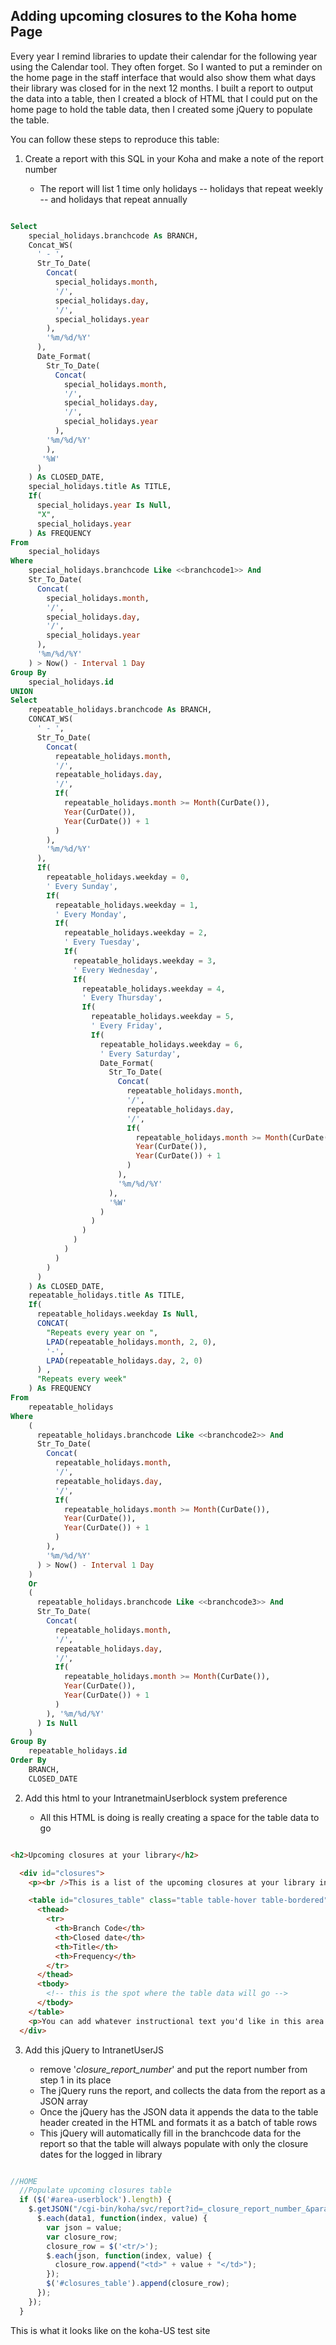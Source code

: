 ## Adding upcoming closures to the Koha home Page

Every year I remind libraries to update their calendar for the following year using the Calendar tool.  They often forget.  So I wanted to put a reminder on the home page in the staff interface that would also show them what days their library was closed for in the next 12 months.  I built a report to output the data into a table, then I created a block of HTML that I could put on the home page to hold the table data, then I created some jQuery to populate the table.

You can follow these steps to reproduce this table:

1. Create a report with this SQL in your Koha and make a note of the report number

    - The report will list 1 time only holidays -- holidays that repeat weekly -- and holidays that repeat annually

```SQL

Select
    special_holidays.branchcode As BRANCH,
    Concat_WS(
      ' - ',
      Str_To_Date(
        Concat(
          special_holidays.month,
          '/',
          special_holidays.day,
          '/',
          special_holidays.year
        ),
        '%m/%d/%Y'
      ),  
      Date_Format(
        Str_To_Date(
          Concat(
            special_holidays.month,
            '/',
            special_holidays.day,
            '/',
            special_holidays.year
          ),
        '%m/%d/%Y'
        ),
       '%W'
      )
    ) As CLOSED_DATE,
    special_holidays.title As TITLE,
    If(
      special_holidays.year Is Null,
      "X",
      special_holidays.year
    ) As FREQUENCY
From
    special_holidays
Where
    special_holidays.branchcode Like <<branchcode1>> And
    Str_To_Date(
      Concat(
        special_holidays.month,
        '/',
        special_holidays.day,
        '/',
        special_holidays.year
      ),
      '%m/%d/%Y'
    ) > Now() - Interval 1 Day
Group By
    special_holidays.id
UNION
Select
    repeatable_holidays.branchcode As BRANCH,
    CONCAT_WS(
      ' - ',
      Str_To_Date(
        Concat(
          repeatable_holidays.month,
          '/',
          repeatable_holidays.day,
          '/',
          If(
            repeatable_holidays.month >= Month(CurDate()),
            Year(CurDate()),
            Year(CurDate()) + 1
          )
        ),
        '%m/%d/%Y'
      ),
      If(
        repeatable_holidays.weekday = 0,
        ' Every Sunday',
        If(
          repeatable_holidays.weekday = 1,
          ' Every Monday',
          If(
            repeatable_holidays.weekday = 2,
            ' Every Tuesday',
            If(
              repeatable_holidays.weekday = 3,
              ' Every Wednesday',
              If(
                repeatable_holidays.weekday = 4,
                ' Every Thursday',
                If(
                  repeatable_holidays.weekday = 5,
                  ' Every Friday',
                  If(
                    repeatable_holidays.weekday = 6,
                    ' Every Saturday',
                    Date_Format(
                      Str_To_Date(
                        Concat(
                          repeatable_holidays.month,
                          '/',
                          repeatable_holidays.day,
                          '/',
                          If(
                            repeatable_holidays.month >= Month(CurDate()),
                            Year(CurDate()),
                            Year(CurDate()) + 1
                          )
                        ),
                        '%m/%d/%Y'
                      ),
                      '%W'
                    )
                  )
                )
              )
            )
          )
        )
      )
    ) As CLOSED_DATE,
    repeatable_holidays.title As TITLE,
    If(
      repeatable_holidays.weekday Is Null,
      CONCAT(
        "Repeats every year on ",
        LPAD(repeatable_holidays.month, 2, 0),
        '-',
        LPAD(repeatable_holidays.day, 2, 0)
      ) ,
      "Repeats every week"
    ) As FREQUENCY
From
    repeatable_holidays
Where
    (
      repeatable_holidays.branchcode Like <<branchcode2>> And
      Str_To_Date(
        Concat(
          repeatable_holidays.month,
          '/',
          repeatable_holidays.day,
          '/',
          If(
            repeatable_holidays.month >= Month(CurDate()),
            Year(CurDate()),
            Year(CurDate()) + 1
          )
        ),
        '%m/%d/%Y'
      ) > Now() - Interval 1 Day
    )
    Or
    (
      repeatable_holidays.branchcode Like <<branchcode3>> And
      Str_To_Date(
        Concat(
          repeatable_holidays.month,
          '/',
          repeatable_holidays.day,
          '/',
          If(
            repeatable_holidays.month >= Month(CurDate()),
            Year(CurDate()),
            Year(CurDate()) + 1
          )
        ), '%m/%d/%Y'
      ) Is Null
    )
Group By
    repeatable_holidays.id
Order By
    BRANCH,
    CLOSED_DATE

```

2. Add this html to your IntranetmainUserblock system preference

    - All this HTML is doing is really creating a space for the table data to go

```html

<h2>Upcoming closures at your library</h2>

  <div id="closures">
    <p><br />This is a list of the upcoming closures at your library in the next 12 months.</p>

    <table id="closures_table" class="table table-hover table-bordered">
      <thead>
        <tr>
          <th>Branch Code</th>
          <th>Closed date</th>
          <th>Title</th>
          <th>Frequency</th>
        </tr>
      </thead>
      <tbody>
        <!-- this is the spot where the table data will go -->
      </tbody>
    </table>
    <p>You can add whatever instructional text you'd like in this area.</p>
  </div>


```

3. Add this jQuery to IntranetUserJS

    - remove '_closure_report_number_' and put the report number from step 1 in its place
    - The jQuery runs the report, and collects the data from the report as a JSON array
    - Once the jQuery has the JSON data it appends the data to the table header created in the HTML and formats it as a batch of table rows
    - This jQuery will automatically fill in the branchcode data for the report so that the table will always populate with only the closure dates for the logged in library

```javascript

//HOME
  //Populate upcoming closures table
  if ($('#area-userblock').length) {
    $.getJSON("/cgi-bin/koha/svc/report?id=_closure_report_number_&param_name=branchcode1&sql_params=" + ($(".logged-in-branch-code").html().trim()) + "&param_name=branchcode2&sql_params=" + ($(".logged-in-branch-code").html().trim()) + "&param_name=branchcode3&sql_params=" + ($(".logged-in-branch-code").html().trim()), function(data1) {
      $.each(data1, function(index, value) {
        var json = value;
        var closure_row;
        closure_row = $('<tr/>');
        $.each(json, function(index, value) {
          closure_row.append("<td>" + value + "</td>");
        });
        $('#closures_table').append(closure_row);
      });
    });
  }

```

This is what it looks like on the koha-US test site
